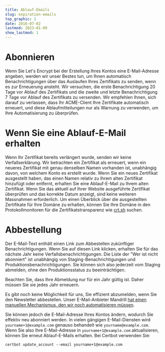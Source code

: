 ```yaml
---
title: Ablauf-Emails
slug: expiration-emails
top_graphic: 1
date: 2016-07-02
lastmod: 2023-01-09
show_lastmod: 1
---
```



# Abonnieren

Wenn Sie Let's Encrypt bei der Erstellung Ihres Kontos eine E-Mail-Adresse angeben, werden wir unser Bestes tun, um Ihnen automatisch Benachrichtigungen über das Auslaufen Ihres Zertifikats zu senden, wenn es zur Erneuerung ansteht. Wir versuchen, die erste Benachrichtigung 20 Tage vor Ablauf des Zertifikats und die zweite und letzte Benachrichtigung 7 Tage vor Ablauf des Zertifikats zu versenden. Wir empfehlen Ihnen, sich darauf zu verlassen, dass Ihr ACME-Client Ihre Zertifikate automatisch erneuert, und diese Ablaufmitteilungen nur als Warnung zu verwenden, um Ihre Automatisierung zu überprüfen.

# Wenn Sie eine Ablauf-E-Mail erhalten

Wenn Ihr Zertifikat bereits verlängert wurde, senden wir keine Verfallserklärung. Wir betrachten ein Zertifikat als erneuert, wenn ein neueres Zertifikat mit genau denselben Namen vorhanden ist, unabhängig davon, von welchem Konto es erstellt wurde. Wenn Sie ein neues Zertifikat ausgestellt haben, das einen Namen relativ zu Ihrem alten Zertifikat hinzufügt oder entfernt, erhalten Sie eine Ablauf-E-Mail zu Ihrem alten Zertifikat. Wenn Sie das aktuell auf Ihrer Website ausgeführte Zertifikat überprüfen und das korrekte Datum anzeigt, sind keine weiteren Massnahmen erforderlich. Um einen Überblick über die ausgestellten Zertifikate für Ihre Domäne zu erhalten, können Sie Ihre Domäne in den Protokollmonitoren für die Zertifikatstransparenz wie [crt.sh](https://crt.sh/) suchen.

# Abbestellung

Der E-Mail-Text enthält einen Link zum Abbestellen zukünftiger Benachrichtigungen. Wenn Sie auf diesen Link klicken, erhalten Sie für das nächste Jahr keine Verfallsbenachrichtigungen. Die Liste der "Wer ist nicht abonniert" ist unabhängig von Staging-Benachrichtigungen und Produktionsbenachrichtigungen. Sie können sich also jederzeit vom Staging abmelden, ohne den Produktionsstatus zu beeinträchtigen.

Beachten Sie, dass Ihre Abmeldung nur für ein Jahr gültig ist. Daher müssen Sie sie jedes Jahr erneuern.

Es gibt noch keine Möglichkeit für uns, Sie effizient abzumelden, wenn Sie den Newsletter abbestellen. Unser E-Mail-Anbieter Mandrill [hat einen manuellen Mechanismus, den wir noch automatisieren müssen](https://mandrill.zendesk.com/hc/en-us/articles/360039299913).

Sie können jedoch die E-Mail-Adresse Ihres Kontos ändern, wodurch Sie effektiv neu abonniert werden. In vielen gängigen E-Mail-Diensten wird `yourname+1@example.com` genauso behandelt wie `yourname@example.com`. Wenn Sie also Ihre E-Mail-Adresse in `yourname+1@example.com` aktualisieren, können Sie erneut Ablauf-E-Mails erhalten. Bei Certbot verwenden Sie:

`certbot update_account --email yourname+1@example.com`
